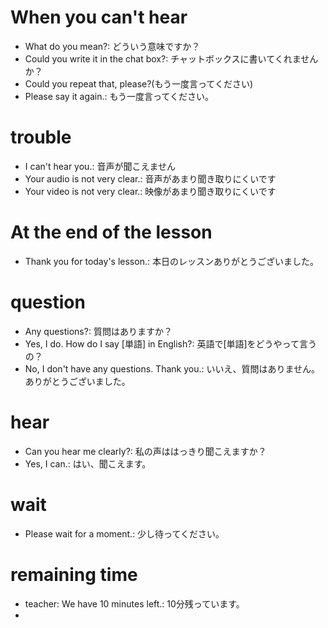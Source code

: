 # When you can't hear
- What do you mean?: どういう意味ですか？
- Could you write it in the chat box?: チャットボックスに書いてくれませんか？
- Could you repeat that, please?(もう一度言ってください)
- Please say it again.: もう一度言ってください。

# trouble
- I can't hear you.: 音声が聞こえません
- Your audio is not very clear.: 音声があまり聞き取りにくいです
- Your video is not very clear.: 映像があまり聞き取りにくいです

# At the end of the lesson 
- Thank you for today's lesson.: 本日のレッスンありがとうございました。

# question
- Any questions?: 質問はありますか？
- Yes, I do. How do I say [単語] in English?: 英語で[単語]をどうやって言うの？
- No, I don't have any questions. Thank you.: いいえ、質問はありません。ありがとうございました。

# hear
- Can you hear me clearly?: 私の声ははっきり聞こえますか？
- Yes, I can.: はい、聞こえます。

# wait
- Please wait for a moment.: 少し待ってください。

# remaining time
- teacher: We have 10 minutes left.: 10分残っています。
- 